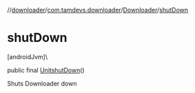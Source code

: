 //[downloader](../../../index.md)/[com.tamdevs.downloader](../index.md)/[Downloader](index.md)/[shutDown](shut-down.md)

# shutDown

[androidJvm]\

public final [Unit](https://kotlinlang.org/api/latest/jvm/stdlib/kotlin/-unit/index.html)[shutDown](shut-down.md)()

Shuts Downloader down
